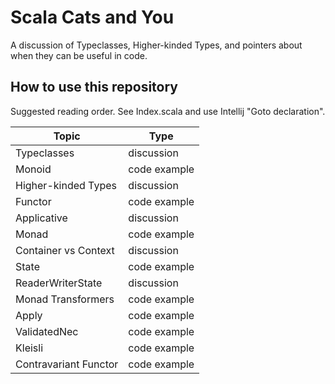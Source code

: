 # Scala Cats and You

A discussion of Typeclasses, Higher-kinded Types, and pointers about when they
can be useful in code.

## How to use this repository

Suggested reading order.  See Index.scala and use Intellij "Goto declaration".

| Topic | Type |
|---|---|
| Typeclasses | discussion |
| Monoid | code example |
| Higher-kinded Types | discussion |
| Functor | code example | // Nested
| Applicative | discussion |
| Monad | code example |  // Id
| Container vs Context | discussion |
| State | code example |
| ReaderWriterState | discussion |
| Monad Transformers | code example |
| Apply | code example |
| ValidatedNec | code example |
| Kleisli | code example |
| Contravariant Functor | code example |

